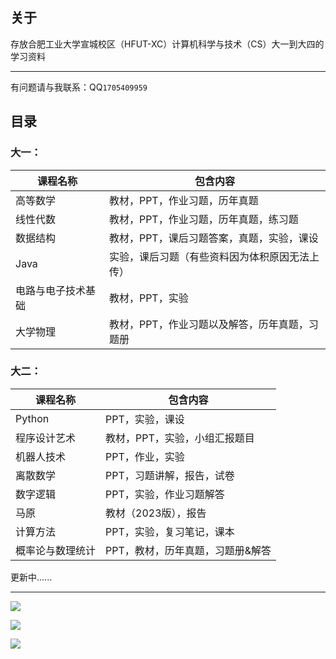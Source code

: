 ## 关于

存放合肥工业大学宣城校区（HFUT-XC）计算机科学与技术（CS）大一到大四的学习资料

----

有问题请与我联系：QQ`1705409959`



## 目录

### 大一：

| 课程名称           | 包含内容                                       |
| ------------------ | ---------------------------------------------- |
| 高等数学           | 教材，PPT，作业习题，历年真题                  |
| 线性代数           | 教材，PPT，作业习题，历年真题，练习题          |
| 数据结构           | 教材，PPT，课后习题答案，真题，实验，课设      |
| Java               | 实验，课后习题（有些资料因为体积原因无法上传） |
| 电路与电子技术基础 | 教材，PPT，实验                                |
| 大学物理           | 教材，PPT，作业习题以及解答，历年真题，习题册  |



### 大二：

| 课程名称         | 包含内容                         |
| ---------------- | -------------------------------- |
| Python           | PPT，实验，课设                  |
| 程序设计艺术     | 教材，PPT，实验，小组汇报题目    |
| 机器人技术       | PPT，作业，实验                  |
| 离散数学         | PPT，习题讲解，报告，试卷        |
| 数字逻辑         | PPT，实验，作业习题解答          |
| 马原             | 教材（2023版），报告             |
| 计算方法         | PPT，实验，复习笔记，课本        |
| 概率论与数理统计 | PPT，教材，历年真题，习题册&解答 |



更新中......

---



![](https://xc.hfut.edu.cn/_upload/article/images/71/7b/1219d3104a0fb29429bae77ec9c9/03c550ee-d815-4649-81fc-2b4f9c9da1c7.jpeg)

![](https://xc.hfut.edu.cn/_upload/article/images/f6/f8/875163004c49b8d871cfeb8724b8/097b6aad-cd6f-41b4-b225-19e10baa59f8.jpg)

![](https://pic4.zhimg.com/v2-d0097b8b372ad51b6e459fccffe8e8e3_r.jpg)
